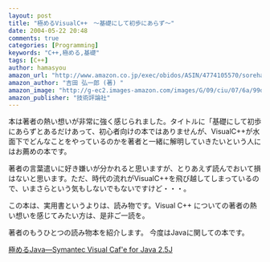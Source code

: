 ```yaml
---
layout: post
title: "極めるVisualC++　〜基礎にして初歩にあらず〜"
date: 2004-05-22 20:48
comments: true
categories: [Programming]
keywords: "C++,極める,基礎"
tags: [C++]
author: hamasyou
amazon_url: "http://www.amazon.co.jp/exec/obidos/ASIN/4774105570/sorehabooks-22"
amazon_author: "吉田 弘一郎 (著) "
amazon_image: "http://g-ec2.images-amazon.com/images/G/09/ciu/07/6a/99d4d0920ea0fd9a206bf110.L.jpg"
amazon_publisher: "技術評論社"
---
```


本は著者の熱い想いが非常に強く感じられました。タイトルに「基礎にして初歩にあらずとあるだけあって、初心者向けの本ではありませんが、VisualC++が水面下でどんなことをやっているのかを著者と一緒に解明していきたいという人にはお薦めの本です。


<!-- more -->

著者の言葉遣いに好き嫌いが分かれると思いますが、とりあえず読んでおいて損はないと思います。ただ、時代の流れがVisualC++を飛び越してしまっているので、いまさらという気もしないでもないですけど・・・。

この本は、実用書というよりは、読み物です。Visual C++ についての著者の熱い想いを感じてみたい方は、是非ご一読を。

著者のもうひとつの読み物本を紹介します。
今度はJavaに関しての本です。

<a href="http://www.amazon.co.jp/exec/obidos/ASIN/4774106747/sorehabooks-22" rel="external nofollow">極めるJava―Symantec Visual Caf'e for Java 2.5J</a>




